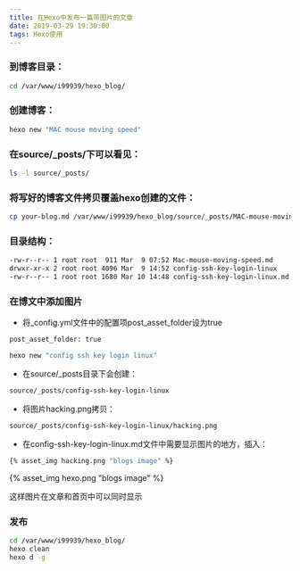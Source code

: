 ```yaml
---
title: 在Hexo中发布一篇带图片的文章
date: 2019-03-29 19:30:00
tags: Hexo使用
---
```



### 到博客目录：
``` bash
cd /var/www/i99939/hexo_blog/
```

### 创建博客：
``` bash
hexo new "MAC mouse moving speed"
```

### 在source/_posts/下可以看见：
``` bash
ls -l source/_posts/
```

### 将写好的博客文件拷贝覆盖hexo创建的文件：
``` bash
cp your-blog.md /var/www/i99939/hexo_blog/source/_posts/MAC-mouse-moving-speed.md
```

### 目录结构：
``` bash
-rw-r--r-- 1 root root  911 Mar  9 07:52 Mac-mouse-moving-speed.md
drwxr-xr-x 2 root root 4096 Mar  9 14:52 config-ssh-key-login-linux
-rw-r--r-- 1 root root 1680 Mar 10 14:48 config-ssh-key-login-linux.md
```


### 在博文中添加图片

* 将_config.yml文件中的配置项post_asset_folder设为true

``` bash
post_asset_folder: true

hexo new "config ssh key login linux"
```

* 在source/_posts目录下会创建：
``` bash
source/_posts/config-ssh-key-login-linux
```

* 将图片hacking.png拷贝：
``` bash
source/_posts/config-ssh-key-login-linux/hacking.png
```


* 在config-ssh-key-login-linux.md文件中需要显示图片的地方，插入：

``` bash
{% asset_img hacking.png "blogs image" %}
```
{% asset_img hexo.png "blogs image" %}

这样图片在文章和首页中可以同时显示


### 发布

``` bash
cd /var/www/i99939/hexo_blog/
hexo clean
hexo d -g
```

